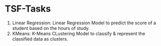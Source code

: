 # TSF-Tasks

1. Linear Regression: Linear Regression Model to predict the score of a student based on the hours of study.
2. KMeans: K-Means CLustering Model to classify & represent the classified data as clusters.

